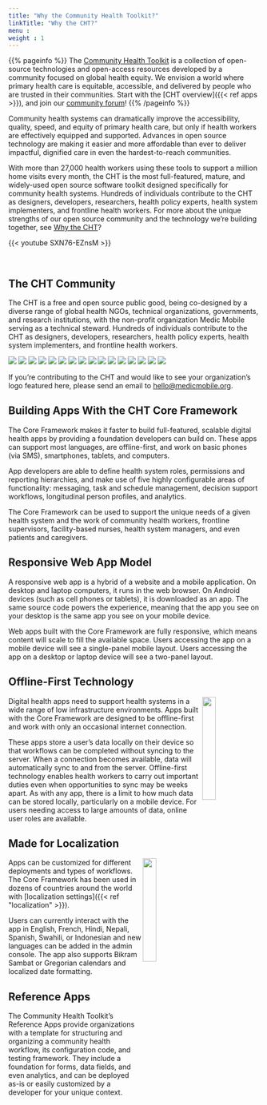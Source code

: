 ```yaml
---
title: "Why the Community Health Toolkit?"
linkTitle: "Why the CHT?"
menu : 
weight : 1
---
```


{{% pageinfo %}}
The [Community Health Toolkit](https://communityhealthtoolkit.org) is a collection of open-source technologies and open-access resources developed by a community focused on global health equity. We envision a world where primary health care is equitable, accessible, and delivered by people who are trusted in their communities. Start with the [CHT overview]({{< ref apps >}}), and join our [community forum](https://forum.communityhealthtoolkit.org/)!
{{% /pageinfo %}}


Community health systems can dramatically improve the accessibility, quality, speed, and equity of primary health care, but only if health workers are effectively equipped and supported. Advances in open source technology are making it easier and more affordable than ever to deliver impactful, dignified care in even the hardest-to-reach communities. 

With more than 27,000 health workers using these tools to support a million home visits every month, the CHT is the most full-featured, mature, and widely-used open source software toolkit designed specifically for community health systems. Hundreds of individuals contribute to the CHT as designers, developers, researchers, health policy experts, health system implementers, and frontline health workers. For more about the unique strengths of our open source community and the technology we’re building together, see [Why the CHT]()?

{{< youtube SXN76-EZnsM >}}

<br />

## The CHT Community

The CHT is a free and open source public good, being co-designed by a diverse range of global health NGOs, technical organizations, governments, and research institutions, with the non-profit organization Medic Mobile serving as a technical steward. Hundreds of individuals contribute to the CHT as designers, developers, researchers, health policy experts, health system implementers, and frontline health workers. 

<div class="partner-logos">
  <img src="partners/brac.jpg">
  <img src="partners/cornell-tech.png">
  <img src="partners/dgh-uw.png">
  <img src="partners/dtree.png">
  <img src="partners/harvard-medical.png">
  <img src="partners/i-tech.png">
  <img src="partners/last-mile-health-new.png">
  <img src="partners/living-goods.png">
  <img src="partners/medic-mobile.png">
  <img src="partners/muso.png">
  <img src="partners/oppia-mobile.png">
  <img src="partners/paul-allen-comp-sci.png">
  <img src="partners/pivot.png">
  <img src="partners/possible.png">
  <img src="partners/samanvay-found.png">
  <img src="partners/UCSF.png">
</div>

If you’re contributing to the CHT and would like to see your organization’s logo featured here, please send an email to hello@medicmobile.org.

## Building Apps With the CHT Core Framework

The Core Framework makes it faster to build full-featured, scalable digital health apps by providing a foundation developers can build on. These apps can support most languages, are offline-first, and work on basic phones (via SMS), smartphones, tablets, and computers. 

App developers are able to define health system roles, permissions and reporting hierarchies, and make use of five highly configurable areas of functionality: messaging, task and schedule management, decision support workflows, longitudinal person profiles, and analytics. 

The Core Framework can be used to support the unique needs of a given health system and the work of community health workers, frontline supervisors, facility-based nurses, health system managers, and even patients and caregivers.

## Responsive Web App Model

A responsive web app is a hybrid of a website and a mobile application. On desktop and laptop computers, it runs in the web browser. On Android devices (such as cell phones or tablets), it is downloaded as an app. The same source code powers the experience, meaning that the app you see on your desktop is the same app you see on your mobile device. 

Web apps built with the Core Framework are fully responsive, which means content will scale to fill the available space. Users accessing the app on a mobile device will see a single-panel mobile layout. Users accessing the app on a desktop or laptop device will see a two-panel layout.

## Offline-First Technology

<img src="offline-first-technology.png" width="23%" align="right" />

Digital health apps need to support health systems in a wide range of low infrastructure environments. Apps built with the Core Framework are designed to be offline-first and work with only an occasional internet connection.

These apps store a user’s data locally on their device so that workflows can be completed without syncing to the server. When a connection becomes available, data will automatically sync to and from the server. Offline-first technology enables health workers to carry out important duties even when opportunities to sync may be weeks apart. As with any app, there is a limit to how much data can be stored locally, particularly on a mobile device. For users needing access to large amounts of data, online user roles are available. 

## Made for Localization

<img src="localization.png" width="23%" align="right" />

Apps can be customized for different deployments and types of workflows. The Core Framework has been used in dozens of countries around the world with [localization settings]({{< ref "localization" >}}).

Users can currently interact with the app in English, French, Hindi, Nepali, Spanish, Swahili, or Indonesian and new languages can be added in the admin console. The app also supports Bikram Sambat or Gregorian calendars and localized date formatting.


## Reference Apps

The Community Health Toolkit’s Reference Apps provide organizations with a template for structuring and organizing a community health workflow, its configuration code, and testing framework. They include a foundation for forms, data fields, and even analytics, and can be deployed as-is or easily customized by a developer for your unique context.
